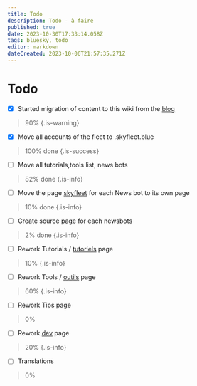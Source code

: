 ```yaml
---
title: Todo
description: Todo - à faire
published: true
date: 2023-10-30T17:33:14.058Z
tags: bluesky, todo
editor: markdown
dateCreated: 2023-10-06T21:57:35.271Z
---
```


# Todo
- [x] Started migration of content to this wiki from the [blog](https://blog.skyfleet.blue)
> 90%
{.is-warning}

- [x] Move all accounts of the fleet to .skyfleet.blue 
> 100% done
{.is-success}

- [ ] Move all tutorials,tools list, news bots 
> 82% done
{.is-info}

- [ ] Move the page [skyfleet](/fr/skyfleet) for each News bot to its own page
> 10% done
{.is-info}

- [ ] Create source page for each newsbots
> 2% done
{.is-info}

- [ ] Rework Tutorials / [tutoriels](/fr/tutoriels) page
> 10%
{.is-info}

- [ ] Rework Tools / [outils](/fr/outils) page
> 60%
{.is-info}

- [ ] Rework Tips page
> 0%
- [ ] Rework [dev](/fr/dev) page
> 20%
{.is-info}

- [ ] Translations
> 0%

